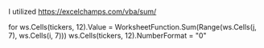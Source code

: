 I utilized https://excelchamps.com/vba/sum/

for ws.Cells(tickers, 12).Value = WorksheetFunction.Sum(Range(ws.Cells(j, 7), ws.Cells(i, 7)))
    ws.Cells(tickers, 12).NumberFormat = "0"